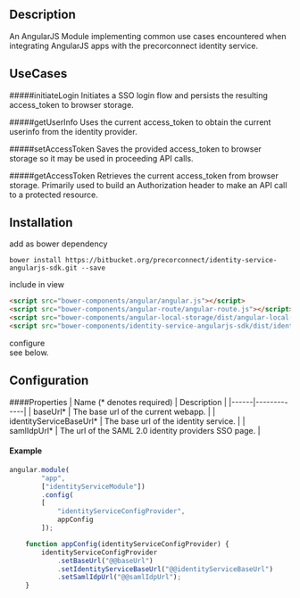 ## Description
An AngularJS Module implementing common use cases encountered when integrating AngularJS apps
 with the precorconnect identity service.

## UseCases
#####initiateLogin
Initiates a SSO login flow and persists the resulting access_token to browser storage.

#####getUserInfo
Uses the current access_token to obtain the current userinfo from the identity provider.

#####setAccessToken
Saves the provided access_token to browser storage so it may be used in proceeding API calls. 

#####getAccessToken
Retrieves the current access_token from browser storage. Primarily used to build an Authorization header to make an API call to a protected resource. 

## Installation
add as bower dependency  
    
```shell
bower install https://bitbucket.org/precorconnect/identity-service-angularjs-sdk.git --save
```  
include in view  
```html
<script src="bower-components/angular/angular.js"></script>
<script src="bower-components/angular-route/angular-route.js"></script>
<script src="bower-components/angular-local-storage/dist/angular-local-storage.min.js"></script>
<script src="bower-components/identity-service-angularjs-sdk/dist/identity-service-angularjs-sdk.js"></script>
```  
configure  
see below.

## Configuration 
####Properties
| Name (* denotes required) | Description |
|------|-------------|
| baseUrl* | The base url of the current webapp. |
| identityServiceBaseUrl* | The base url of the identity service. |
| samlIdpUrl* | The url of the SAML 2.0 identity providers SSO page. |

#### Example
```js
angular.module(
        "app",
        ["identityServiceModule"])
        .config(
        [
            "identityServiceConfigProvider",
            appConfig
        ]);

    function appConfig(identityServiceConfigProvider) {
        identityServiceConfigProvider
            .setBaseUrl("@@baseUrl")
            .setIdentityServiceBaseUrl("@@identityServiceBaseUrl")
            .setSamlIdpUrl("@@samlIdpUrl");
    }
```